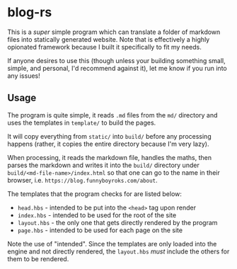 # blog-rs

This is a _super_ simple program which can translate a folder of
markdown files into statically generated website.  Note that is
effectively a highly opionated framework because I built it specifically
to fit my needs.

If anyone desires to use this (though unless your building something
small, simple, and personal, I'd recommend against it), let me know if
you run into any issues!

## Usage

The program is quite simple, it reads `.md` files from the `md/`
directory and uses the templates in `template/` to build the pages.

It will copy everything from `static/` into `build/` before any
processing happens (rather, it copies the entire directory because I'm
very lazy).

When processing, it reads the markdown file, handles the maths, then
parses the markdown and writes it into the `build/` directory under
`build/<md-file-name>/index.html` so that one can go to the name in
their browser, i.e. `https://blog.funnyboyroks.com/about`.

The templates that the program checks for are listed below:

- `head.hbs` - intended to be put into the `<head>` tag upon render
- `index.hbs` - intended to be used for the root of the site
- `layout.hbs` - the only one that gets directly rendered by the program
- `page.hbs` - intended to be used for each page on the site

Note the use of "intended". Since the templates are only loaded into the
engine and not directly rendered, the `layout.hbs` _must_ include the
others for them to be rendered.
